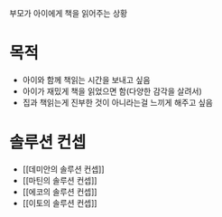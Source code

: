부모가 아이에게 책을 읽어주는 상황

# 목적
- 아이와 함께 책읽는 시간을 보내고 싶음
- 아이가 재밌게 책을 읽었으면 함(다양한 감각을 살려서)
- 집과 책읽는게 진부한 것이 아니라는걸 느끼게 해주고 싶음

# 솔루션 컨셉

- [[데미안의 솔루션 컨셉]]
- [[마틴의 솔루션 컨셉]]
- [[에코의 솔루션 컨셉]]
- [[이토의 솔루션 컨셉]]
